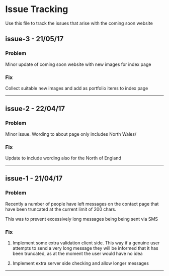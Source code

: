 # Issue Tracking

Use this file to track the issues that arise with the coming soon website

## issue-3 - 21/05/17

### Problem

Minor update of coming soon website with new images for index page

### Fix

Collect suitable new images and add as portfolio items
to index page

<hr/>

## issue-2 - 22/04/17

### Problem

Minor issue. Wording to about page only includes North Wales/

### Fix

Update to include wording also for the North of England

<hr/>

## issue-1 - 21/04/17

### Problem

Recently a number of people have left messages on the contact page
that have been truncated at the current limit of 200 chars.

This was to prevent excessively long messages being being sent
via SMS

### Fix

1. Implement some extra validation client side. This way if a
genuine user attempts to send a very long message they
will be informed that it has been truncated, as at the moment
the user would have no idea

2. Implement extra server side checking and allow longer
messages

<hr/>